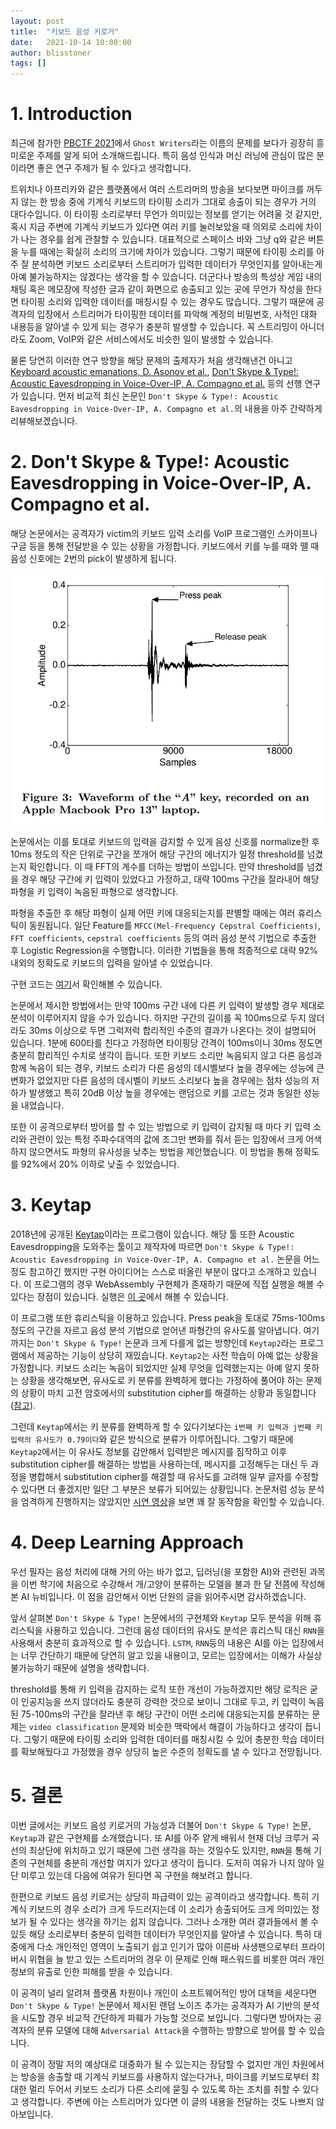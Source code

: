 ```yaml
---
layout: post
title:  "키보드 음성 키로거"
date:   2021-10-14 10:00:00
author: blisstoner
tags: []
---
```


# 1. Introduction

최근에 참가한 [PBCTF 2021](https://ctf.perfect.blue/)에서 `Ghost Writers`라는 이름의 문제를 보다가 굉장히 흥미로운 주제를 알게 되어 소개해드립니다. 특히 음성 인식과 머신 러닝에 관심이 많은 분이라면 좋은 연구 주제가 될 수 있다고 생각합니다.

트위치나 아프리카와 같은 플랫폼에서 여러 스트리머의 방송을 보다보면 마이크를 꺼두지 않는 한 방송 중에 기계식 키보드의 타이핑 소리가 그대로 송출이 되는 경우가 거의 대다수입니다. 이 타이핑 소리로부터 무언가 의미있는 정보를 얻기는 어려울 것 같지만, 혹시 지금 주변에 기계식 키보드가 있다면 여러 키를 눌러보았을 때 의외로 소리에 차이가 나는 경우를 쉽게 관찰할 수 있습니다. 대표적으로 스페이스 바와 그냥 q와 같은 버튼을 누를 때에는 확실히 소리의 크기에 차이가 있습니다. 그렇기 때문에 타이핑 소리를 아주 잘 분석하면 키보드 소리로부터 스트리머가 입력한 데이터가 무엇인지를 알아내는게 아예 불가능하지는 않겠다는 생각을 할 수 있습니다. 더군다나 방송의 특성상 게임 내의 채팅 혹은 메모장에 작성한 글과 같이 화면으로 송출되고 있는 곳에 무언가 작성을 한다면 타이핑 소리와 입력한 데이터를 매칭시킬 수 있는 경우도 많습니다. 그렇기 때문에 공격자의 입장에서 스트리머가 타이핑한 데이터를 파악해 계정의 비밀번호, 사적인 대화 내용등을 알아낼 수 있게 되는 경우가 충분히 발생할 수 있습니다. 꼭 스트리밍이 아니더라도 Zoom, VoIP와 같은 서비스에서도 비슷한 일이 발생할 수 있습니다.

물론 당연히 이러한 연구 방향을 해당 문제의 출제자가 처음 생각해낸건 아니고 [Keyboard acoustic emanations, D. Asonov et al.](https://ieeexplore.ieee.org/abstract/document/1301311?casa_token=WMOuY7HqMnIAAAAA:F8FUf5C5zCHrcU8oANqhn4aw_i-Wjarn5hwUPyjO6yhOJ6YmIGXSWCPPQjpbhACj0iVIxkqZ_5w), [Don't Skype & Type!: Acoustic Eavesdropping in Voice-Over-IP, A. Compagno et al.](https://dl.acm.org/doi/abs/10.1145/3052973.3053005) 등의 선행 연구가 있습니다. 먼저 비교적 최신 논문인 `Don't Skype & Type!: Acoustic Eavesdropping in Voice-Over-IP, A. Compagno et al.`의 내용을 아주 간략하게 리뷰해보겠습니다.

# 2. Don't Skype & Type!: Acoustic Eavesdropping in Voice-Over-IP, A. Compagno et al.

해당 논문에서는 공격자가 victim의 키보드 입력 소리를 VoIP 프로그램인 스카이프나 구글 등을 통해 전달받을 수 있는 상황을 가정합니다. 키보드에서 키를 누를 때와 뗄 때 음성 신호에는 2번의 pick이 발생하게 됩니다.

![](assets/images/keyboard-keylogger/1.png)

논문에서는 이를 토대로 키보드의 입력을 감지할 수 있게 음성 신호를 normalize한 후 10ms 정도의 작은 단위로 구간을 쪼개어 해당 구간의 에너지가 일정 threshold를 넘겼는지 확인합니다. 이 때 FFT의 계수를 더하는 방법이 쓰입니다. 만약 threshold를 넘겼을 경우 해당 구간에 키 입력이 있었다고 가정하고, 대략 100ms 구간을 잘라내어 해당 파형을 키 입력이 녹음된 파형으로 생각합니다.

파형을 추출한 후 해당 파형이 실제 어떤 키에 대응되는지를 판별할 때에는 여러 휴리스틱이 동원됩니다. 일단 Feature를 `MFCC(Mel-Frequency Cepstral Coefficients)`, `FFT coefficients`, `cepstral coefficients` 등의 여러 음성 분석 기법으로 추출한 후 Logistic Regression을 수행합니다. 이러한 기법들을 통해 최종적으로 대략 92% 내외의 정확도로 키보드의 입력을 알아낼 수 있었습니다.

구현 코드는 [여기](https://github.com/SPRITZ-Research-Group/Skype-Type)서 확인해볼 수 있습니다.

논문에서 제시한 방법에서는 만약 100ms 구간 내에 다른 키 입력이 발생할 경우 제대로 분석이 이루어지지 않을 수가 있습니다. 하지만 구간의 길이를 꼭 100ms으로 두지 않더라도 30ms 이상으로 두면 그럭저럭 합리적인 수준의 결과가 나온다는 것이 설명되어 있습니다. 1분에 600타를 친다고 가정하면 타이핑당 간격이 100ms이니 30ms 정도면 충분히 합리적인 수치로 생각이 듭니다. 또한 키보드 소리만 녹음되지 않고 다른 음성과 함께 녹음이 되는 경우, 키보드 소리가 다른 음성의 데시벨보다 높을 경우에는 성능에 큰 변화가 없었지만 다른 음성의 데시벨이 키보드 소리보다 높을 경우에는 점차 성능의 저하가 발생했고 특히 20dB 이상 높을 경우에는 랜덤으로 키를 고르는 것과 동일한 성능을 내었습니다.

또한 이 공격으로부터 방어를 할 수 있는 방법으로 키 입력이 감지될 때 마다 키 입력 소리와 관련이 있는 특정 주파수대역의 값에 조그만 변화를 줘서 듣는 입장에서 크게 어색하지 않으면서도 파형의 유사성을 낮추는 방법을 제안했습니다. 이 방법을 통해 정확도를 92%에서 20% 이하로 낮출 수 있었습니다.

# 3. Keytap

2018년에 공개된 [Keytap](https://ggerganov.github.io/jekyll/update/2018/11/30/keytap-description-and-thoughts.html)이라는 프로그램이 있습니다. 해당 툴 또한 Acoustic Eavesdropping을 도와주는 툴이고 제작자에 따르면 `Don't Skype & Type!: Acoustic Eavesdropping in Voice-Over-IP, A. Compagno et al.` 논문을 어느 정도 참고하긴 했지만 구현 아이디어는 스스로 떠올린 부분이 많다고 소개하고 있습니다. 이 프로그램의 경우 WebAssembly 구현체가 존재하기 때문에 직접 실행을 해볼 수 있다는 장점이 있습니다. 실행은 [이 곳](https://ggerganov.github.io/keytap)에서 해볼 수 있습니다.

이 프로그램 또한 휴리스틱을 이용하고 있습니다. Press peak을 토대로 75ms-100ms 정도의 구간을 자르고 음성 분석 기법으로 얻어낸 파형간의 유사도를 알아냅니다. 여기까지는 `Don't Skype & Type!` 논문과 크게 다를게 없는 방향인데 `Keytap2`라는 프로그램에서 제공하는 기능이 상당히 재밌습니다. `Keytap2`는 사전 학습이 아예 없는 상황을 가정합니다. 키보드 소리는 녹음이 되었지만 실제 무엇을 입력했는지는 아예 알지 못하는 상황을 생각해보면, 유사도로 키 분류를 완벽하게 했다는 가정하에 풀어야 하는 문제의 상황이 마치 고전 암호에서의 substitution cipher를 해결하는 상황과 동일합니다([참고](http://www.secmem.org/blog/2019/01/07/%EA%B3%A0%EC%A0%84-%EC%95%94%ED%98%B8%EC%9D%98-%EA%B3%B5%EA%B2%A9-%EA%B8%B0%EB%B2%95/)).

그런데 `Keytap`에서는 키 분류를 완벽하게 할 수 있다기보다는 `i번째 키 입력과 j번째 키 입력의 유사도가 0.79이다`와 같은 방식으로 분류가 이루어집니다. 그렇기 때문에 `Keytap2`에서는 이 유사도 정보를 감안해서 입력받은 메시지를 짐작하고 이후 substitution cipher를 해결하는 방법을 사용하는데, 메시지를 고정해두는 대신 두 과정을 병합해서 substitution cipher를 해결할 때 유사도를 고려해 일부 글자를 수정할 수 있다면 더 좋겠지만 일단 그 부분은 보류가 되어있는 상황입니다. 논문처럼 성능 분석을 엄격하게 진행하지는 않았지만 [시연 영상](https://www.youtube.com/watch?v=2OjzI9m7W10)을 보면 꽤 잘 동작함을 확인할 수 있습니다.

# 4. Deep Learning Approach

우선 필자는 음성 처리에 대해 거의 아는 바가 없고, 딥러닝(을 포함한 AI)와 관련된 과목을 이번 학기에 처음으로 수강해서 개/고양이 분류하는 모델을 불과 한 달 전쯤에 작성해본 AI 뉴비입니다. 이 점을 감안해서 이번 단원의 글을 읽어주시면 감사하겠습니다.

앞서 살펴본 `Don't Skype & Type!` 논문에서의 구현체와 `Keytap` 모두 분석을 위해 휴리스틱을 사용하고 있습니다. 그런데 음성 데이터의 유사도 분석은 휴리스틱 대신 `RNN`을 사용해서 충분히 효과적으로 할 수 있습니다. `LSTM`, `RNN`등의 내용은 AI를 아는 입장에서는 너무 간단하기 때문에 당연히 알고 있을 내용이고, 모르는 입장에서는 이해가 사실상 불가능하기 때문에 설명을 생략합니다.

threshold를 통해 키 입력을 감지하는 로직 또한 개선이 가능하겠지만 해당 로직은 굳이 인공지능을 쓰지 않더라도 충분히 강력한 것으로 보이니 그대로 두고, 키 입력이 녹음된 75-100ms의 구간을 잘라낸 후 해당 구간이 어떤 소리에 대응되는지를 분류하는 문제는  `video classification` 문제와 비슷한 맥락에서 해결이 가능하다고 생각이 듭니다. 그렇기 때문에 타이핑 소리와 입력한 데이터를 매칭시킬 수 있어 충분한 학습 데이터를 확보해뒀다고 가정했을 경우 상당히 높은 수준의 정확도를 낼 수 있다고 전망됩니다.

# 5. 결론

이번 글에서는 키보드 음성 키로거의 가능성과 더불어 `Don't Skype & Type!` 논문, `Keytap`과 같은 구현체를 소개했습니다. 또 AI를 아주 얕게 배워서 현재 더닝 크루거 곡선의 최상단에 위치하고 있기 때문에 그런 생각을 하는 것일수도 있지만, `RNN`을 통해 기존의 구현체를 충분히 개선할 여지가 있다고 생각이 듭니다. 도저히 여유가 나지 않아 일단 미루고 있는데 다음에 여유가 된다면 꼭 구현을 해보려고 합니다.

한편으로 키보드 음성 키로거는 상당히 파급력이 있는 공격이라고 생각합니다. 특히 기계식 키보드의 경우 소리가 크게 두드러지는데 이 소리가 송출되어도 크게 의미있는 정보가 될 수 있다는 생각을 하기는 쉽지 않습니다. 그러나 소개한 여러 결과들에서 볼 수 있듯 해당 소리로부터 충분히 입력한 데이터가 무엇인지를 알아낼 수 있습니다. 특히 대중에게 다소 개인적인 영역이 노출되기 쉽고 인기가 많아 이른바 사생팬으로부터 프라이버시 위협을 늘 받고 있는 스트리머의 경우 이 문제로 인해 패스워드를 비롯한 여러 개인 정보의 유출로 인한 피해를 받을 수 있습니다.

이 공격이 널리 알려져 플랫폼 차원이나 개인이 소프트웨어적인 방어 대책을 세운다면 `Don't Skype & Type!` 논문에서 제시된 랜덤 노이즈 추가는 공격자가 AI 기반의 분석을 시도할 경우 비교적 간단하게 파훼가 가능할 것으로 보입니다. 그렇다면 방어자는 공격자의 분류 모델에 대해 `Adversarial Attack`을 수행하는 방향으로 방어를 할 수 있습니다.

이 공격이 정말 저의 예상대로 대중화가 될 수 있는지는 장담할 수 없지만 개인 차원에서는 방송을 송출할 때 기계식 키보드를 사용하지 않는다거나, 마이크를 키보드로부터 최대한 멀리 두어서 키보드 소리가 다른 소리에 묻힐 수 있도록 하는 조치를 취할 수 있다고 생각합니다. 주변에 아는 스트리머가 있다면 이 글의 내용을 전달하는 것도 나쁘지 않아보입니다.
